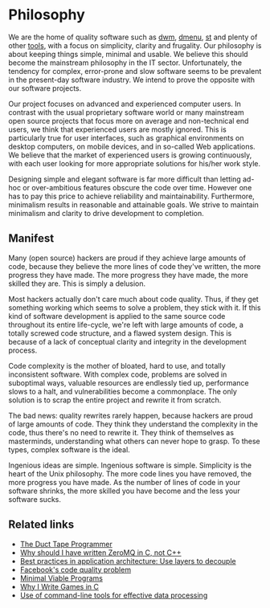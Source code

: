Philosophy
==========
We are the home of quality software such as [dwm](//dwm.suckless.org),
[dmenu](//tools.suckless.org/dmenu/), [st](//st.suckless.org/) and plenty of
other [tools](//tools.suckless.org), with a focus on simplicity, clarity and
frugality. Our philosophy is about keeping things simple, minimal and usable.
We believe this should become the mainstream philosophy in the IT sector.
Unfortunately, the tendency for complex, error-prone and slow software seems to
be prevalent in the present-day software industry. We intend to prove the
opposite with our software projects.

Our project focuses on advanced and experienced computer users. In contrast
with the usual proprietary software world or many mainstream open source
projects that focus more on average and non-technical end users, we think that
experienced users are mostly ignored. This is particularly true for user
interfaces, such as graphical environments on desktop computers, on mobile
devices, and in so-called Web applications. We believe that the market of
experienced users is growing continuously, with each user looking for more
appropriate solutions for his/her work style.

Designing simple and elegant software is far more difficult than letting ad-hoc
or over-ambitious features obscure the code over time. However one has to pay
this price to achieve reliability and maintainability. Furthermore, minimalism
results in reasonable and attainable goals. We strive to maintain minimalism
and clarity to drive development to completion.

Manifest
--------
Many (open source) hackers are proud if they achieve large amounts of code,
because they believe the more lines of code they've written, the more progress
they have made. The more progress they have made, the more skilled they are.
This is simply a delusion.

Most hackers actually don't care much about code quality. Thus, if they get
something working which seems to solve a problem, they stick with it. If this
kind of software development is applied to the same source code throughout its
entire life-cycle, we're left with large amounts of code, a totally screwed
code structure, and a flawed system design. This is because of a lack of
conceptual clarity and integrity in the development process.

Code complexity is the mother of bloated, hard to use, and totally inconsistent
software. With complex code, problems are solved in suboptimal ways, valuable
resources are endlessly tied up, performance slows to a halt, and
vulnerabilities become a commonplace. The only solution is to scrap the entire
project and rewrite it from scratch.

The bad news: quality rewrites rarely happen, because hackers are proud of
large amounts of code. They think they understand the complexity in the code,
thus there's no need to rewrite it. They think of themselves as masterminds,
understanding what others can never hope to grasp. To these types, complex
software is the ideal.

Ingenious ideas are simple. Ingenious software is simple. Simplicity is the
heart of the Unix philosophy. The more code lines you have removed, the more
progress you have made. As the number of lines of code in your software
shrinks, the more skilled you have become and the less your software sucks.

Related links
-------------
* [The Duct Tape Programmer](https://www.joelonsoftware.com/2009/09/23/the-duct-tape-programmer/)
* [Why should I have written ZeroMQ in C, not C++](https://250bpm.com/blog:4)
* [Best practices in application architecture: Use layers to decouple](https://geekandpoke.typepad.com/.a/6a00d8341d3df553ef014e5f920093970c-pi)
* [Facebook's code quality problem](https://www.darkcoding.net/software/facebooks-code-quality-problem/)
* [Minimal Viable Programs](https://joearms.github.io/published/2014-06-25-minimal-viable-program.html)
* [Why I Write Games in C](https://jonathanwhiting.com/writing/blog/games_in_c/)
* [Use of command-line tools for effective data processing](https://adamdrake.com/command-line-tools-can-be-235x-faster-than-your-hadoop-cluster.html)
